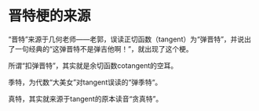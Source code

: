 # 晋特梗的来源

“晋特”来源于几何老师——老郭，误读正切函数（tangent）为“弹晋特”，并说出了一句经典的“这弹晋特不是弹吉他啊！”，就出现了这个梗。

所谓“扣弹晋特”，其实就是余切函数cotangent的空耳。

季特，为代数“大美女”对tangent误读的“弹季特“。

真特，其实就来源于tangent的原本读音“贪真特”。

